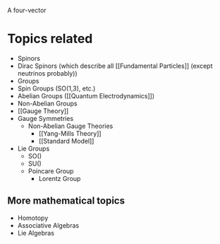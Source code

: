 A four-vector


# Topics related
- Spinors
- Dirac Spinors (which describe all [[Fundamental Particles]] (except neutrinos probably))
- Groups
- Spin Groups (SO(1,3), etc.)
- Abelian Groups ([[Quantum Electrodynamics]])
- Non-Abelian Groups
- [[Gauge Theory]]
- Gauge Symmetries
	- Non-Abelian Gauge Theories
		- [[Yang-Mills Theory]]
		- [[Standard Model]]
- Lie Groups
	- SO()
	- SU()
	- Poincare Group
		- Lorentz Group
## More mathematical topics
- Homotopy
- Associative Algebras
- Lie Algebras